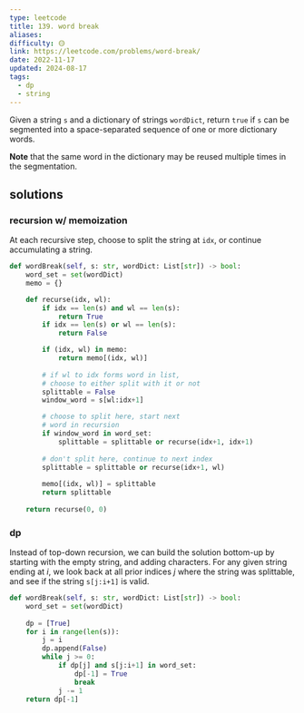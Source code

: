 ```yaml
---
type: leetcode
title: 139. word break
aliases: 
difficulty: 🟡
link: https://leetcode.com/problems/word-break/
date: 2022-11-17
updated: 2024-08-17
tags:
  - dp
  - string
---
```


Given a string `s` and a dictionary of strings `wordDict`, return `true` if `s` can be segmented into a space-separated sequence of one or more dictionary words.

**Note** that the same word in the dictionary may be reused multiple times in the segmentation.

## solutions

### recursion w/ memoization

At each recursive step, choose to split the string at `idx`, or continue accumulating a string.

```python
def wordBreak(self, s: str, wordDict: List[str]) -> bool:
	word_set = set(wordDict)
	memo = {}

	def recurse(idx, wl):
		if idx == len(s) and wl == len(s):
			return True
		if idx == len(s) or wl == len(s):
			return False

		if (idx, wl) in memo:
			return memo[(idx, wl)]
	
		# if wl to idx forms word in list,
		# choose to either split with it or not
		splittable = False
		window_word = s[wl:idx+1]

		# choose to split here, start next
		# word in recursion
		if window_word in word_set:
			splittable = splittable or recurse(idx+1, idx+1)
		  
		# don't split here, continue to next index
		splittable = splittable or recurse(idx+1, wl)
		  
		memo[(idx, wl)] = splittable
		return splittable
	  
	return recurse(0, 0)
```

### dp

Instead of top-down recursion, we can build the solution bottom-up by starting with the empty string, and adding characters. For any given string ending at $i$, we look back at all prior indices $j$ where the string was splittable, and see if the string `s[j:i+1]` is valid.

```python
def wordBreak(self, s: str, wordDict: List[str]) -> bool:
	word_set = set(wordDict)
	  
	dp = [True]
	for i in range(len(s)):
		j = i
		dp.append(False)
		while j >= 0:
			if dp[j] and s[j:i+1] in word_set:
				dp[-1] = True
				break
			j -= 1
	return dp[-1]
```

